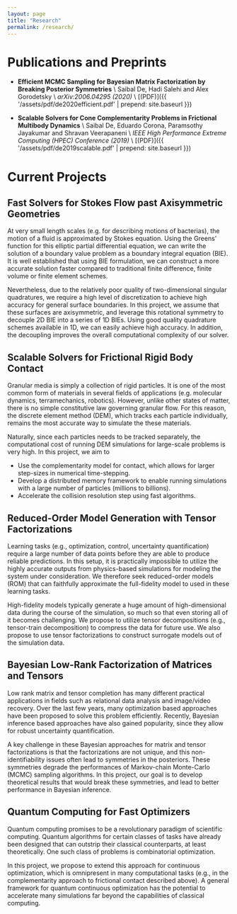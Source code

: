 ```yaml
---
layout: page
title: "Research"
permalink: /research/
---
```


# Publications and Preprints

*   **Efficient MCMC Sampling for Bayesian Matrix Factorization by Breaking
    Posterior Symmetries** \\
    Saibal De, Hadi Salehi and Alex Gorodetsky \\
    *arXiv:2006.04295 (2020)* \\
    [(PDF)]({{ '/assets/pdf/de2020efficient.pdf' | prepend: site.baseurl }})

*   **Scalable Solvers for Cone Complementarity Problems in Frictional Multibody
    Dynamics** \\
    Saibal De, Eduardo Corona, Paramsothy Jayakumar and Shravan Veerapaneni \\
    *IEEE High Performance Extreme Computing (HPEC) Conference (2019)* \\
    [(PDF)]({{ '/assets/pdf/de2019scalable.pdf' | prepend: site.baseurl }})

# Current Projects

## Fast Solvers for Stokes Flow past Axisymmetric Geometries

At very small length scales (e.g. for describing motions of bacterias), the
motion of a fluid is approximated by Stokes equation. Using the Greens' function
for this elliptic partial differential equation, we can write the solution of a
boundary value problem as a boundary integral equation (BIE). It is well
established that using BIE formulation, we can construct a more accurate
solution faster compared to traditional finite difference, finite volume or
finite element schemes.

Nevertheless, due to the relatively poor quality of two-dimensional singular
quadratures, we require a high level of discretization to achieve high accuracy
for general surface boundaries. In this project, we assume that these surfaces
are axisymmetric, and leverage this rotational symmetry to decouple 2D BIE into
a series of 1D BIEs. Using good quality quadrature schemes available in 1D, we
can easily achieve high accuracy. In addition, the decoupling improves the
overall computational complexity of our solver.

## Scalable Solvers for Frictional Rigid Body Contact

Granular media is simply a collection of rigid particles. It is one of the most
common form of materials in several fields of applications (e.g. molecular
dynamics, terramechanics, robotics). However, unlike other states of matter,
there is no simple constitutive law governing granular flow. For this reason,
the discrete element method (DEM), which tracks each particle individually,
remains the most accurate way to simulate the these materials.

Naturally, since each particles needs to be tracked separately, the
computational cost of running DEM simulations for large-scale problems is very
high. In this project, we aim to

*   Use the complementarity model for contact, which allows for larger
    step-sizes in numerical time-stepping.
*   Develop a distributed memory framework to enable running simulations with a
    large number of particles (millions to billions).
*   Accelerate the collision resolution step using fast algorithms.

## Reduced-Order Model Generation with Tensor Factorizations

Learning tasks (e.g., optimization, control, uncertainty quantification) require
a large number of data points before they are able to produce reliable
predictions. In this setup, it is practically impossible to utilize the highly
accurate outputs from physics-based simulations for modeling the system under
consideration. We therefore seek reduced-order models (ROM) that can faithfully
approximate the full-fidelity model to used in these learning tasks.

High-fidelity models typically generate a huge amount of high-dimensional data
during the course of the simulation, so much so that even storing all of it
becomes challenging. We propose to utilize tensor decompositions (e.g.,
tensor-train decomposition) to compress the data for future use. We also propose
to use tensor factorizations to construct surrogate models out of the simulation
data.

## Bayesian Low-Rank Factorization of Matrices and Tensors

Low rank matrix and tensor completion has many different practical applications
in fields such as relational data analysis and image/video recovery. Over the
last few years, many optimization based approaches have been proposed to solve
this problem efficiently. Recently, Bayesian inference based approaches have
also gained popularity, since they allow for robust uncertainty quantification.

A key challenge in these Bayesian approaches for matrix and tensor
factorizations is that the factorizations are not unique, and this
non-identifiability issues often lead to symmetries in the posteriors. These
symmetries degrade the performances of Markov-chain Monte-Carlo (MCMC) sampling
algorithms. In this project, our goal is to develop theoretical results that
would break these symmetries, and lead to better performance in Bayesian
inference.

## Quantum Computing for Fast Optimizers

Quantum computing promises to be a revolutionary paradigm of scientific
computing. Quantum algorithms for certain classes of tasks have already been
designed that can outstrip their classical counterparts, at least
theoretically. One such class of problems is combinatorial optimization.

In this project, we propose to extend this approach for continuous optimization,
which is omnipresent in many computational tasks (e.g., in the complementarity
approach to frictional contact described above). A general framework for
quantum continuous optimization has the potential to accelerate many
simulations far beyond the capabilities of classical computing.
